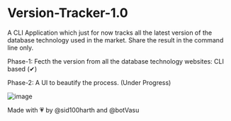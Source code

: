 # Version-Tracker-1.0

A CLI Application which just for now tracks all the latest version of the database technology used in the market. Share the result in the command line only.

Phase-1: Fecth the version from all the database technology websites: CLI based (✔)

Phase-2: A UI to beautify the process. (Under Progress)


![image](https://user-images.githubusercontent.com/83164321/175473489-8baf63f2-8cdc-4175-bbf7-4c7a24072d50.png)



Made with 💗 by @sid100harth and @botVasu

